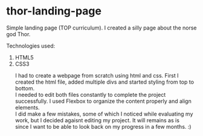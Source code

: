 # thor-landing-page

Simple landing page (TOP curriculum). I created a silly page about the norse god Thor.

Technologies used:

 <ol>
    <li>HTML5</li>
    <li>CSS3</li>

<p>I had to create a webpage from scratch using html and css. First I created the html file, added multiple divs and started styling from top to bottom.
<br>I needed to edit both files constantly to complete the project successfully. I used Flexbox to organize the content properly and align elements.
</br>I did make a few mistakes, some of which I noticed while evaluating my work, but I decided agaisnt editing my project. It will remains as is
</br>since I want to be able to look back on my progress in a few months. :)</p>
